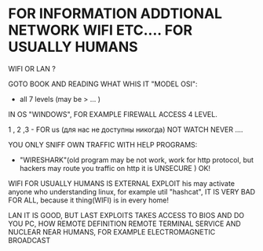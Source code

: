 # FOR INFORMATION ADDTIONAL NETWORK WIFI ETC.... FOR USUALLY HUMANS

WIFI OR LAN ?

GOTO BOOK AND READING WHAT WHIS IT "MODEL OSI":
  - all 7 levels (may be > ... )

IN OS "WINDOWS", FOR EXAMPLE FIREWALL ACCESS 4 LEVEL.

1 , 2 ,3 - FOR us (для нас не доступны никогда) NOT WATCH NEVER ....

YOU ONLY SNIFF OWN TRAFFIC WITH HELP PROGRAMS:
 - "WIRESHARK"(old program may be not work, work for http protocol, but hackers may route you traffic  on http it is UNSECURE )
OK!


WIFI FOR USUALLY HUMANS IS EXTERNAL EXPLOIT his may activate anyone who understanding linux, for example util "hashcat", IT IS VERY BAD FOR ALL, because it thing(WIFI) is in every home!


LAN IT IS GOOD, BUT LAST EXPLOITS TAKES ACCESS TO BIOS AND DO YOU PC, HOW REMOTE DEFINITION REMOTE TERMINAL SERVICE AND NUCLEAR NEAR HUMANS, FOR EXAMPLE ELECTROMAGNETIC BROADCAST








